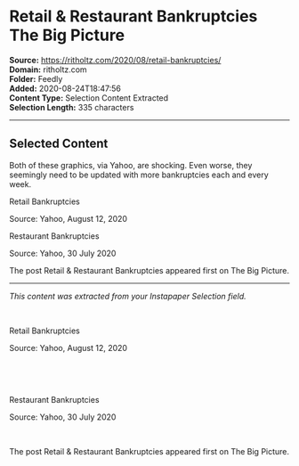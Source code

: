# Retail & Restaurant Bankruptcies The Big Picture

**Source:** https://ritholtz.com/2020/08/retail-bankruptcies/  
**Domain:** ritholtz.com  
**Folder:** Feedly  
**Added:** 2020-08-24T18:47:56  
**Content Type:** Selection Content Extracted  
**Selection Length:** 335 characters  


---

## Selected Content

Both of these graphics, via Yahoo, are shocking. Even worse, they seemingly need to be updated with more bankruptcies each and every week.

Retail Bankruptcies

Source: Yahoo, August 12, 2020

Restaurant Bankruptcies

Source: Yahoo, 30 July 2020

The post Retail & Restaurant Bankruptcies appeared first on The Big Picture.

---

*This content was extracted from your Instapaper Selection field.*

 

Retail Bankruptcies

Source: Yahoo, August 12, 2020

 

 

Restaurant Bankruptcies

Source: Yahoo, 30 July 2020

 

The post Retail & Restaurant Bankruptcies appeared first on The Big Picture.
